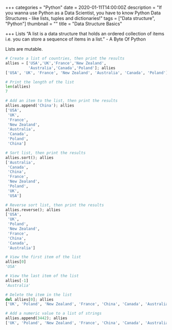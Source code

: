 +++
categories = "Python"
date = 2020-01-11T14:00:00Z
description = "If you wanna use Python as a Data Scientist, you have to know Python Data Structures - like lists, tuples and dictionaries!"
tags = ["Data structure", "Python"]
thumbnail = ""
title = "Data Structure Basics"

+++
Lists
“A list is a data structure that holds an ordered collection of items i.e. you can store a sequence of items in a list.” - A Byte Of Python

Lists are mutable.

```python
# Create a list of countries, then print the results
allies = ['USA','UK','France','New Zealand',
          'Australia','Canada','Poland']; allies
['USA', 'UK', 'France', 'New Zealand', 'Australia', 'Canada', 'Poland']
```
```python
# Print the length of the list
len(allies)
7
```

```python
# Add an item to the list, then print the results
allies.append('China'); allies
['USA',
 'UK',
 'France',
 'New Zealand',
 'Australia',
 'Canada',
 'Poland',
 'China']
 ```
 
```python
# Sort list, then print the results
allies.sort(); allies
['Australia',
 'Canada',
 'China',
 'France',
 'New Zealand',
 'Poland',
 'UK',
 'USA']
```

```python
# Reverse sort list, then print the results
allies.reverse(); allies
['USA',
 'UK',
 'Poland',
 'New Zealand',
 'France',
 'China',
 'Canada',
 'Australia']
```
```python
# View the first item of the list
allies[0]
'USA'
```
```python
# View the last item of the list
allies[-1]
'Australia'
```
```python
# Delete the item in the list
del allies[0]; allies
['UK', 'Poland', 'New Zealand', 'France', 'China', 'Canada', 'Australia']
```
```python
# Add a numeric value to a list of strings
allies.append(3442); allies
['UK', 'Poland', 'New Zealand', 'France', 'China', 'Canada', 'Australia', 3442]
```
